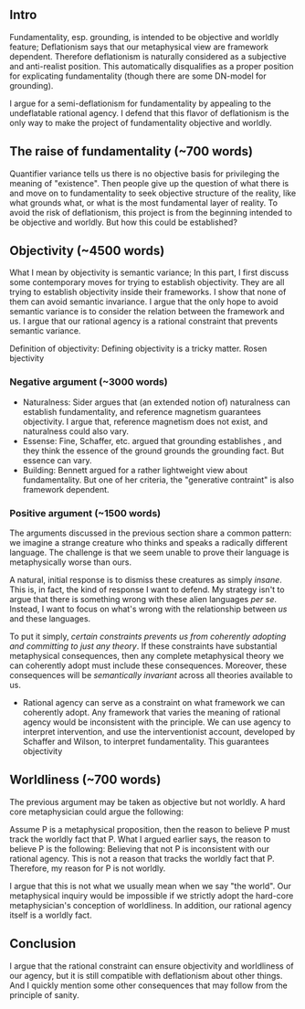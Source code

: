## Intro

Fundamentality, esp. grounding, is intended to be objective and worldly feature; Deflationism says that our metaphysical view are framework dependent. Therefore deflationism is naturally considered as a subjective and anti-realist position. This automatically disqualifies as a proper position for explicating fundamentality (though there are some DN-model for grounding).

I argue for a semi-deflationism for fundamentality by appealing to the undeflatable rational agency. I defend that this flavor of deflationism is the only way to make the project of fundamentality objective and worldly.

## The raise of fundamentality (~700 words)

Quantifier variance tells us there is no objective basis for privileging the meaning of "existence". Then people give up the question of what there is and move on to fundamentality to seek objective structure of the reality, like what grounds what, or what is the most fundamental layer of reality. To avoid the risk of deflationism, this project is from the beginning intended to be objective and worldly. But how this could be established?

## Objectivity (~4500 words)

What I mean by objectivity is semantic variance; In this part, I first discuss some contemporary moves for trying to establish objectivity. They are all trying to establish objectivity inside their frameworks. I show that none of them can avoid semantic invariance. I argue that the only hope to avoid semantic variance is to consider the relation between the framework and us. I argue that our rational agency is a rational constraint that prevents semantic variance.

Definition of objectivity: Defining objectivity is a tricky matter. Rosen bjectivity

### Negative argument (~3000 words)

- Naturalness: Sider argues that (an extended notion of) naturalness can establish fundamentality, and reference magnetism guarantees objectivity. I argue that, reference magnetism does not exist, and naturalness could also vary.
- Essense: Fine, Schaffer, etc. argued that grounding establishes , and they think the essence of the ground grounds the grounding fact. But essence can vary.
- Building: Bennett argued for a rather lightweight view about fundamentality. But one of her criteria, the "generative contraint" is also framework dependent.

### Positive argument (~1500 words)

The arguments discussed in the previous section share a common pattern: we imagine a strange creature who thinks and speaks a radically different language. The challenge is that we seem unable to prove their language is metaphysically worse than ours.

A natural, initial response is to dismiss these creatures as simply _insane_. This is, in fact, the kind of response I want to defend. My strategy isn't to argue that there is something wrong with these alien languages _per se_. Instead, I want to focus on what's wrong with the relationship between _us_ and these languages.

To put it simply, *certain constraints prevents us from coherently adopting and committing to just any theory*. If these constraints have substantial metaphysical consequences, then any complete metaphysical theory we can coherently adopt must include these consequences. Moreover, these consequences will be *semantically invariant* across all theories available to us.

- Rational agency can serve as a constraint on what framework we can coherently adopt. Any framework that varies the meaning of rational agency would be inconsistent with the principle. We can use agency to interpret intervention, and use the interventionist account, developed by Schaffer and Wilson, to interpret fundamentality. This guarantees objectivity

## Worldliness (~700 words)

The previous argument may be taken as objective but not worldly. A hard core metaphysician could argue the following:

Assume P is a metaphysical proposition, then the reason to believe P must track the worldly fact that P. What I argued earlier says, the reason to believe P is the following: Believing that not P is inconsistent with our rational agency. This is not a reason that tracks the worldly fact that P. Therefore, my reason for P is not worldly.

I argue that this is not what we usually mean when we say "the world". Our metaphysical inquiry would be impossible if we strictly adopt the hard-core metaphysician's conception of worldliness. In addition, our rational agency itself is a worldly fact.

## Conclusion

I argue that the rational constraint can ensure objectivity and worldliness of our agency, but it is still compatible with deflationism about other things. And I quickly mention some other consequences that may follow from the principle of sanity.